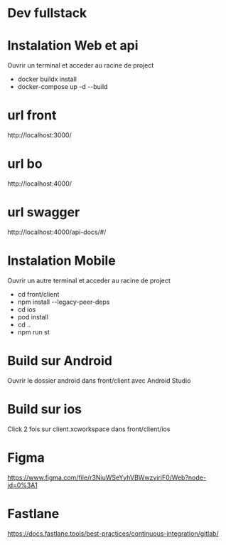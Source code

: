 # Dev fullstack

# Instalation Web et api
Ouvrir un terminal et acceder au racine de project
- docker buildx install
- docker-compose up -d --build

# url front
http://localhost:3000/

# url bo
http://localhost:4000/

# url swagger
http://localhost:4000/api-docs/#/


# Instalation Mobile
Ouvrir un autre terminal et acceder au racine de project
- cd front/client
- npm install --legacy-peer-deps
- cd ios
- pod install
- cd ..
- npm run st

# Build sur Android
Ouvrir le dossier android dans front/client avec Android Studio

# Build sur ios
Click 2 fois sur client.xcworkspace dans front/client/ios

# Figma
https://www.figma.com/file/r3NiuWSeYyhVBWwzvirjF0/Web?node-id=0%3A1

# Fastlane
https://docs.fastlane.tools/best-practices/continuous-integration/gitlab/
